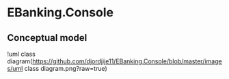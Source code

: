 # EBanking.Console
## Conceptual model
!uml class diagram(https://github.com/djordjije11/EBanking.Console/blob/master/images/uml class diagram.png?raw=true)
